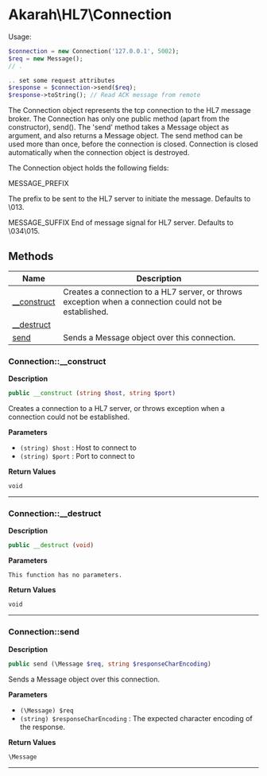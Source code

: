 # Akarah\HL7\Connection  

Usage:
```php
$connection = new Connection('127.0.0.1', 5002);
$req = new Message();
// .

.. set some request attributes
$response = $connection->send($req);
$response->toString(); // Read ACK message from remote
```

The Connection object represents the tcp connection to the HL7 message broker. The Connection has only one public
method (apart from the constructor), send(). The 'send' method takes a Message object as argument, and also
returns a Message object. The send method can be used more than once, before the connection is closed.
Connection is closed automatically when the connection object is destroyed.

The Connection object holds the following fields:

MESSAGE_PREFIX

The prefix to be sent to the HL7 server to initiate the
message. Defaults to \013.

MESSAGE_SUFFIX
End of message signal for HL7 server. Defaults to \034\015.  





## Methods

| Name | Description |
|------|-------------|
|[__construct](#connection__construct)|Creates a connection to a HL7 server, or throws exception when a connection could not be established.|
|[__destruct](#connection__destruct)||
|[send](#connectionsend)|Sends a Message object over this connection.|




### Connection::__construct  

**Description**

```php
public __construct (string $host, string $port)
```

Creates a connection to a HL7 server, or throws exception when a connection could not be established. 

 

**Parameters**

* `(string) $host`
: Host to connect to  
* `(string) $port`
: Port to connect to  

**Return Values**

`void`

<hr />


### Connection::__destruct  

**Description**

```php
public __destruct (void)
```

 

 

**Parameters**

`This function has no parameters.`

**Return Values**

`void`

<hr />


### Connection::send  

**Description**

```php
public send (\Message $req, string $responseCharEncoding)
```

Sends a Message object over this connection. 

 

**Parameters**

* `(\Message) $req`
* `(string) $responseCharEncoding`
: The expected character encoding of the response.  

**Return Values**

`\Message`



<hr />

